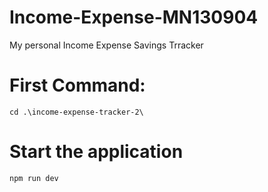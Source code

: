 # Income-Expense-MN130904

My personal Income Expense Savings Trracker

# First Command:

`cd .\income-expense-tracker-2\`

# Start the application

`npm run dev`
